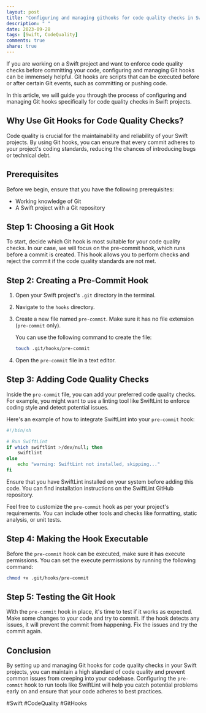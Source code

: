 ```yaml
---
layout: post
title: "Configuring and managing githooks for code quality checks in Swift projects"
description: " "
date: 2023-09-28
tags: [Swift, CodeQuality]
comments: true
share: true
---
```


If you are working on a Swift project and want to enforce code quality checks before committing your code, configuring and managing Git hooks can be immensely helpful. Git hooks are scripts that can be executed before or after certain Git events, such as committing or pushing code.

In this article, we will guide you through the process of configuring and managing Git hooks specifically for code quality checks in Swift projects.

## Why Use Git Hooks for Code Quality Checks?

Code quality is crucial for the maintainability and reliability of your Swift projects. By using Git hooks, you can ensure that every commit adheres to your project's coding standards, reducing the chances of introducing bugs or technical debt.

## Prerequisites
Before we begin, ensure that you have the following prerequisites:

- Working knowledge of Git
- A Swift project with a Git repository

## Step 1: Choosing a Git Hook

To start, decide which Git hook is most suitable for your code quality checks. In our case, we will focus on the pre-commit hook, which runs before a commit is created. This hook allows you to perform checks and reject the commit if the code quality standards are not met.

## Step 2: Creating a Pre-Commit Hook

1. Open your Swift project's `.git` directory in the terminal.
2. Navigate to the `hooks` directory.
3. Create a new file named `pre-commit`. Make sure it has no file extension (`pre-commit` only).
   
   You can use the following command to create the file:

   ```bash
   touch .git/hooks/pre-commit
   ```

4. Open the `pre-commit` file in a text editor.

## Step 3: Adding Code Quality Checks

Inside the `pre-commit` file, you can add your preferred code quality checks. For example, you might want to use a linting tool like SwiftLint to enforce coding style and detect potential issues.

Here's an example of how to integrate SwiftLint into your `pre-commit` hook:

```bash
#!/bin/sh

# Run SwiftLint
if which swiftlint >/dev/null; then
    swiftlint
else
    echo "warning: SwiftLint not installed, skipping..."
fi
```

Ensure that you have SwiftLint installed on your system before adding this code. You can find installation instructions on the SwiftLint GitHub repository.

Feel free to customize the `pre-commit` hook as per your project's requirements. You can include other tools and checks like formatting, static analysis, or unit tests.

## Step 4: Making the Hook Executable

Before the `pre-commit` hook can be executed, make sure it has execute permissions. You can set the execute permissions by running the following command:

```bash
chmod +x .git/hooks/pre-commit
```

## Step 5: Testing the Git Hook

With the `pre-commit` hook in place, it's time to test if it works as expected. Make some changes to your code and try to commit. If the hook detects any issues, it will prevent the commit from happening. Fix the issues and try the commit again.

## Conclusion

By setting up and managing Git hooks for code quality checks in your Swift projects, you can maintain a high standard of code quality and prevent common issues from creeping into your codebase. Configuring the `pre-commit` hook to run tools like SwiftLint will help you catch potential problems early on and ensure that your code adheres to best practices.

\#Swift #CodeQuality #GitHooks